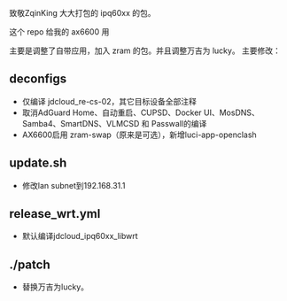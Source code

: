 致敬ZqinKing 大大打包的 ipq60xx 的包。

这个 repo 给我的 ax6600 用

主要是调整了自带应用，加入 zram 的包。并且调整万吉为 lucky。
主要修改：

## deconfigs
- 仅编译 jdcloud_re-cs-02，其它目标设备全部注释
- 取消AdGuard Home、自动重启、CUPSD、Docker UI、MosDNS、Samba4、SmartDNS、VLMCSD 和 Passwall的编译
- AX6600启用 zram-swap（原来是可选），新增luci-app-openclash


## update.sh
- 修改lan subnet到192.168.31.1

## release_wrt.yml
- 默认编译jdcloud_ipq60xx_libwrt

## ./patch
- 替换万吉为lucky。








